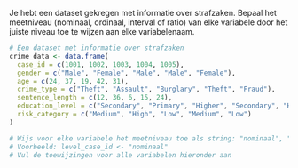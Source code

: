 Je hebt een dataset gekregen met informatie over strafzaken. Bepaal het meetniveau (nominaal, ordinaal, interval of ratio) van elke variabele door het juiste niveau toe te wijzen aan elke variabelenaam.

```R
# Een dataset met informatie over strafzaken
crime_data <- data.frame(
  case_id = c(1001, 1002, 1003, 1004, 1005),
  gender = c("Male", "Female", "Male", "Male", "Female"),
  age = c(24, 37, 19, 42, 31),
  crime_type = c("Theft", "Assault", "Burglary", "Theft", "Fraud"),
  sentence_length = c(12, 36, 6, 15, 24),
  education_level = c("Secondary", "Primary", "Higher", "Secondary", "Higher"),
  risk_category = c("Medium", "High", "Low", "Medium", "Low")
)

# Wijs voor elke variabele het meetniveau toe als string: "nominaal", "ordinaal", "interval" of "ratio"
# Voorbeeld: level_case_id <- "nominaal"
# Vul de toewijzingen voor alle variabelen hieronder aan
```
